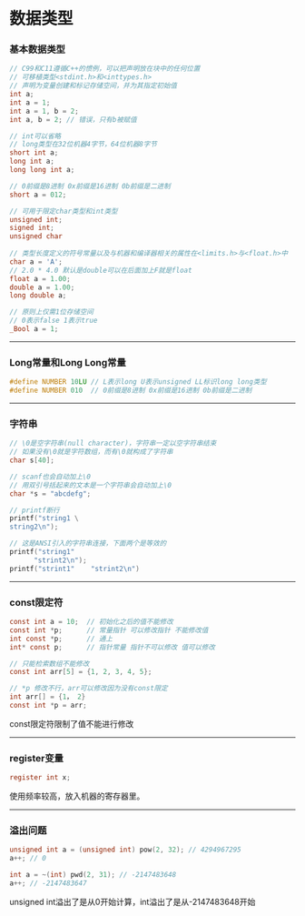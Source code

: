 # 数据类型

### 基本数据类型

```c
// C99和C11遵循C++的惯例，可以把声明放在块中的任何位置
// 可移植类型<stdint.h>和<inttypes.h>
// 声明为变量创建和标记存储空间，并为其指定初始值
int a;
int a = 1;
int a = 1, b = 2;
int a, b = 2; // 错误，只有b被赋值

// int可以省略
// long类型在32位机器4字节，64位机器8字节
short int a;
long int a;
long long int a;

// 0前缀是8进制 0x前缀是16进制 0b前缀是二进制
short a = 012;

// 可用于限定char类型和int类型
unsigned int;
signed int;
unsigned char
    
// 类型长度定义的符号常量以及与机器和编译器相关的属性在<limits.h>与<float.h>中
char a = 'A';
// 2.0 * 4.0 默认是double可以在后面加上F就是float
float a = 1.00;
double a = 1.00;
long double a;

// 原则上仅需1位存储空间
// 0表示false 1表示true
_Bool a = 1;
```

------

### Long常量和Long Long常量

```c
#define NUMBER 10LU // L表示long U表示unsigned LL标识long long类型
#define NUMBER 010  // 0前缀是8进制 0x前缀是16进制 0b前缀是二进制
```

------

### 字符串

```c
// \0是空字符串(null character)，字符串一定以空字符串结束
// 如果没有\0就是字符数组，而有\0就构成了字符串
char s[40];

// scanf也会自动加上\0
// 用双引号括起来的文本是一个字符串会自动加上\0
char *s = "abcdefg";

// printf断行
printf("string1 \
string2\n");

// 这是ANSI引入的字符串连接，下面两个是等效的
printf("string1"
      "strint2\n");
printf("strint1"    "strint2\n")
```

------

### const限定符

```c
const int a = 10;  // 初始化之后的值不能修改
const int *p;	   // 常量指针 可以修改指针 不能修改值
int const *p;	   // 通上
int* const p;      // 指针常量 指针不可以修改 值可以修改

// 只能检索数组不能修改
const int arr[5] = {1, 2, 3, 4, 5};

// *p 修改不行，arr可以修改因为没有const限定
int arr[] = {1， 2}
const int *p = arr;
```

const限定符限制了值不能进行修改

------

### register变量

```c
register int x;
```

使用频率较高，放入机器的寄存器里。

------

### 溢出问题

```c
unsigned int a = (unsigned int) pow(2, 32); // 4294967295
a++; // 0

int a = ~(int) pwd(2, 31); // -2147483648
a++; // -2147483647
```

unsigned int溢出了是从0开始计算，int溢出了是从-2147483648开始

